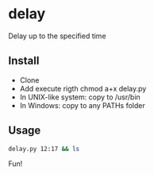 # delay
Delay up to the specified time

## Install
- Clone
- Add execute rigth chmod a+x delay.py
- In UNIX-like system: copy to /usr/bin
- In Windows: copy to any PATHs folder

## Usage
```bash
delay.py 12:17 && ls
```

Fun!